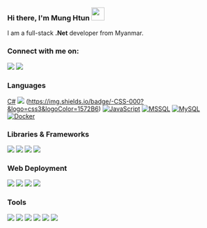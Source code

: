 ### Hi there, I'm Mung Htun <img width="30" src="https://camo.githubusercontent.com/e8e7b06ecf583bc040eb60e44eb5b8e0ecc5421320a92929ce21522dbc34c891/68747470733a2f2f6d656469612e67697068792e636f6d2f6d656469612f6876524a434c467a6361737252346961377a2f67697068792e676966">

I am a full-stack **.Net** developer from Myanmar.

### Connect with me on:

[![](https://img.shields.io/badge/Linkedin-fff?&logo=Linkedin&logoColor=0e76a8)](https://www.linkedin.com/in/sing-nan-mung-htun/)
[![](https://img.shields.io/badge/whatsapp-fff?&logo=whatsapp)](https://wa.me/959941005786)

### Languages

[C#](https://img.shields.io/badge/C%23-000?logo=c-sharp)
![](https://img.shields.io/badge/-HTML-000?&logo=html5)
(https://img.shields.io/badge/-CSS-000?&logo=css3&logoColor=1572B6)
[![JavaScript](https://img.shields.io/badge/-JavaScript-000?&logo=JavaScript)]()
[![MSSQL](https://img.shields.io/badge/Microsoft%20SQL%20Sever-000?&logo=microsoft%20sql%20server)]()
[![MySQL](https://img.shields.io/badge/-SQL-000?&logo=MySQL)]()
[![Docker](https://img.shields.io/badge/Docker-000?logo=Docker)]()

### Libraries & Frameworks

[![](https://img.shields.io/badge/-jQuery-000?&logo=jQuery&logoColor=0769AD)]()
[![](https://img.shields.io/badge/-.NET-000?&logo=.net)]()
[![](https://img.shields.io/badge/-Bootstrap-000?&logo=Bootstrap)]()
[![](https://img.shields.io/badge/-Angular-000?&logo=Angular&logoColor=DD0031)]()

### Web Deployment

[![](https://img.shields.io/badge/-Git-000?&logo=Git)]()
[![](https://img.shields.io/badge/cent%20os-000?&logo=centos)]()
[![](https://img.shields.io/badge/Ubuntu-000?&logo=ubuntu)]()
[![](https://img.shields.io/badge/nginx-000?&logo=nginx&logoColor=%23009639)]()

### Tools

[![](https://img.shields.io/badge/github-000?&logo=github)]()
[![](https://img.shields.io/badge/gitlab-000?&logo=gitlab)]()
[![](https://img.shields.io/badge/Postman-000?&logo=postman)]()
[![](https://img.shields.io/badge/Visual%20Studio%20Code-000?&logo=visual-studio-code&logoColor=0078d7)]()
[![](https://img.shields.io/badge/Visual%20Studio-000?&logo=visual-studio&logoColor=5C2D91)]()
[![](https://img.shields.io/badge/Notepad++-000?&logo=notepad%2b%2b)]()

<!-- <p align="center">
  Visitor count<br>
  <a href="https://ra1nbow.xyz?ref=github">
    <img src="https://profile-counter.glitch.me/ra1nbow1/count.svg" />
  </a>
</p> -->
